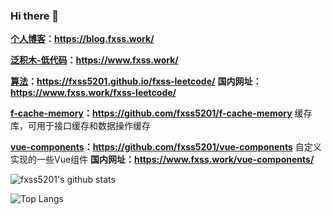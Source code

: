### Hi there 👋

<!--
**fxss5201/fxss5201** is a ✨ _special_ ✨ repository because its `README.md` (this file) appears on your GitHub profile.

Here are some ideas to get you started:

- 🔭 I’m currently working on ...
- 🌱 I’m currently learning ...
- 👯 I’m looking to collaborate on ...
- 🤔 I’m looking for help with ...
- 💬 Ask me about ...
- 📫 How to reach me: ...
- 😄 Pronouns: ...
- ⚡ Fun fact: ...
-->

**[个人博客](https://blog.fxss.work/)：<https://blog.fxss.work/>**

**[泛积木-低代码](https://www.fxss.work/)：<https://www.fxss.work/>**

**[算法](https://fxss5201.github.io/fxss-leetcode/)：<https://fxss5201.github.io/fxss-leetcode/>** **国内网址：<https://www.fxss.work/fxss-leetcode/>**

**[f-cache-memory](https://github.com/fxss5201/f-cache-memory)：<https://github.com/fxss5201/f-cache-memory>** 缓存库，可用于接口缓存和数据操作缓存

**[vue-components](https://github.com/fxss5201/vue-components)：<https://github.com/fxss5201/vue-components>** 自定义实现的一些Vue组件 **国内网址：<https://www.fxss.work/vue-components/>**

![fxss5201's github stats](https://github-readme-stats.vercel.app/api?username=fxss5201&show_icons=true&include_all_commits=true)

![Top Langs](https://github-readme-stats.vercel.app/api/top-langs/?username=fxss5201&layout=compact)
